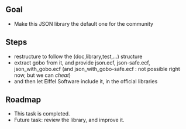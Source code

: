 ## Goal ##
- Make this JSON library the default one for the community

## Steps ##
- restructure to follow the (doc,library,test,...) structure
- extract gobo from it, and provide json.ecf, json-safe.ecf, json_with_gobo.ecf (and json_with_gobo-safe.ecf : not possible right now, but we can _cheat_)
- and then let Eiffel Software include it, in the official libraries

## Roadmap ##
- This task is completed.
- Future task: review the library, and improve it.